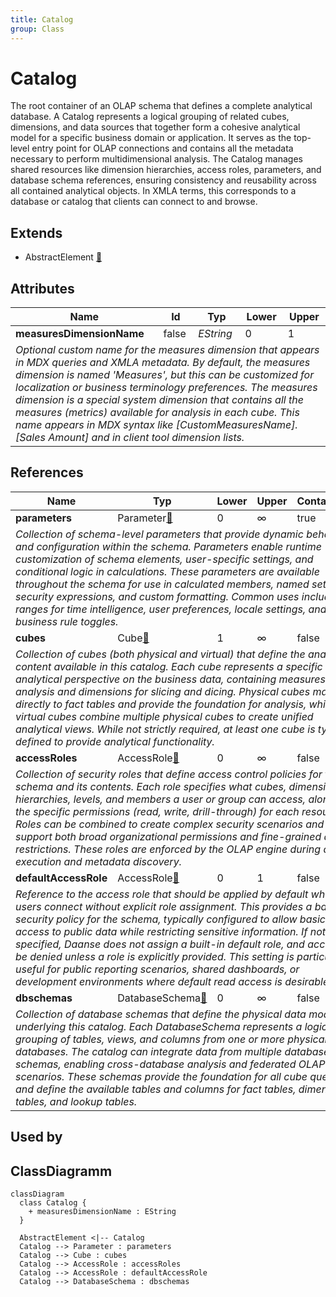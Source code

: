 ```yaml
---
title: Catalog
group: Class
---
```


# Catalog<a name="class-catalog"></a>

The root container of an OLAP schema that defines a complete analytical database. A Catalog represents a logical grouping of related cubes, dimensions, and data sources that together form a cohesive analytical model for a specific business domain or application. It serves as the top-level entry point for OLAP connections and contains all the metadata necessary to perform multidimensional analysis. The Catalog manages shared resources like dimension hierarchies, access roles, parameters, and database schema references, ensuring consistency and reusability across all contained analytical objects. In XMLA terms, this corresponds to a database or catalog that clients can connect to and browse.
## Extends
- AbstractElement [🔗](./class-AbstractElement)
## Attributes

<table>
  <thead>
    <tr>
      <th>Name</th>
      <th>Id</th>
      <th>Typ</th>
      <th>Lower</th>
      <th>Upper</th>
    </tr>
  </thead>
  <tbody>
    <tr>
      <td><strong>measuresDimensionName</strong></td>
      <td>false</td>
      <td><em>EString</em></td>
      <td>0</td>
      <td>1</td>
    </tr>
    <tr>
      <td colspan="5"><em>Optional custom name for the measures dimension that appears in MDX queries and XMLA metadata. By default, the measures dimension is named 'Measures', but this can be customized for localization or business terminology preferences. The measures dimension is a special system dimension that contains all the measures (metrics) available for analysis in each cube. This name appears in MDX syntax like [CustomMeasuresName].[Sales Amount] and in client tool dimension lists.</em></td>
    </tr>
  </tbody>
</table>

## References

<table>
  <thead>
    <tr>
      <th>Name</th>
      <th>Typ</th>
      <th>Lower</th>
      <th>Upper</th>
      <th>Containment</th>
    </tr>
  </thead>
  <tbody>
    <tr>
      <td><strong>parameters</strong></td>
      <td>Parameter<a href="./class-Parameter">🔗</a></td>
      <td>0</td>
      <td>&infin;</td>
      <td>true</td>
    </tr>
    <tr>
      <td colspan="5"><em>Collection of schema-level parameters that provide dynamic behavior and configuration within the schema. Parameters enable runtime customization of schema elements, user-specific settings, and conditional logic in calculations. These parameters are available throughout the schema for use in calculated members, named sets, security expressions, and custom formatting. Common uses include date ranges for time intelligence, user preferences, locale settings, and business rule toggles.</em></td>
    </tr>
    <tr>
      <td><strong>cubes</strong></td>
      <td>Cube<a href="./class-Cube">🔗</a></td>
      <td>1</td>
      <td>&infin;</td>
      <td>false</td>
    </tr>
    <tr>
      <td colspan="5"><em>Collection of cubes (both physical and virtual) that define the analytical content available in this catalog. Each cube represents a specific analytical perspective on the business data, containing measures for analysis and dimensions for slicing and dicing. Physical cubes map directly to fact tables and provide the foundation for analysis, while virtual cubes combine multiple physical cubes to create unified analytical views. While not strictly required, at least one cube is typically defined to provide analytical functionality.</em></td>
    </tr>
    <tr>
      <td><strong>accessRoles</strong></td>
      <td>AccessRole<a href="./class-AccessRole">🔗</a></td>
      <td>0</td>
      <td>&infin;</td>
      <td>false</td>
    </tr>
    <tr>
      <td colspan="5"><em>Collection of security roles that define access control policies for the schema and its contents. Each role specifies what cubes, dimensions, hierarchies, levels, and members a user or group can access, along with the specific permissions (read, write, drill-through) for each resource. Roles can be combined to create complex security scenarios and support both broad organizational permissions and fine-grained data restrictions. These roles are enforced by the OLAP engine during query execution and metadata discovery.</em></td>
    </tr>
    <tr>
      <td><strong>defaultAccessRole</strong></td>
      <td>AccessRole<a href="./class-AccessRole">🔗</a></td>
      <td>0</td>
      <td>1</td>
      <td>false</td>
    </tr>
    <tr>
      <td colspan="5"><em>Reference to the access role that should be applied by default when users connect without explicit role assignment. This provides a baseline security policy for the schema, typically configured to allow basic read access to public data while restricting sensitive information. If not specified, Daanse does not assign a built-in default role, and access will be denied unless a role is explicitly provided. This setting is particularly useful for public reporting scenarios, shared dashboards, or development environments where default read access is desirable.</em></td>
    </tr>
    <tr>
      <td><strong>dbschemas</strong></td>
      <td>DatabaseSchema<a href="./class-DatabaseSchema">🔗</a></td>
      <td>0</td>
      <td>&infin;</td>
      <td>false</td>
    </tr>
    <tr>
      <td colspan="5"><em>Collection of database schemas that define the physical data model underlying this catalog. Each DatabaseSchema represents a logical grouping of tables, views, and columns from one or more physical databases. The catalog can integrate data from multiple database schemas, enabling cross-database analysis and federated OLAP scenarios. These schemas provide the foundation for all cube queries and define the available tables and columns for fact tables, dimension tables, and lookup tables.</em></td>
    </tr>
  </tbody>
</table>



## Used by


## ClassDiagramm

```mermaid
classDiagram
  class Catalog {
    + measuresDimensionName : EString
  }

  AbstractElement <|-- Catalog
  Catalog --> Parameter : parameters
  Catalog --> Cube : cubes
  Catalog --> AccessRole : accessRoles
  Catalog --> AccessRole : defaultAccessRole
  Catalog --> DatabaseSchema : dbschemas

```
